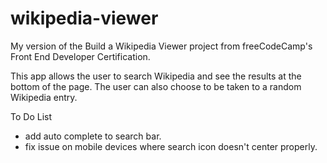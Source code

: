 # wikipedia-viewer
My version of the Build a Wikipedia Viewer project from freeCodeCamp's Front End Developer Certification.

This app allows the user to search Wikipedia and see the results at the bottom of the page. The user can also choose to be taken to a random Wikipedia entry.

To Do List
- add auto complete to search bar.
- fix issue on mobile devices where search icon doesn't center properly.
